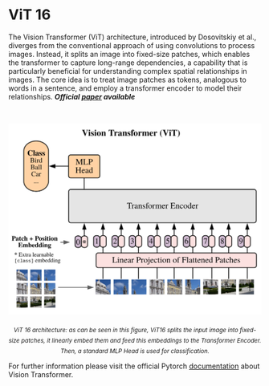 # ViT 16

The Vision Transformer (ViT) architecture, introduced by Dosovitskiy et al., diverges from the conventional approach of using convolutions to process images. Instead, it splits an image into fixed-size patches, which enables the transformer to capture long-range dependencies, a capability that is particularly beneficial for understanding complex spatial relationships in images. The core idea is to treat image patches as tokens, analogous to words in a sentence, and employ a transformer encoder to model their relationships.
***Official [paper](https://arxiv.org/abs/2010.11929v2) available***

<br>

<p align="center">
  <img src="https://github.com/andreleo02/deep-dream-team/blob/031f002da2bcf765f06f9bd4f48f8dcc7812f741/Vit.png?raw=true" width="512"/>  
</p>

<p align="center">
  <sub><em> ViT 16 architecture: as can be seen in this figure, ViT16 splits the input image into fixed-size patches, it linearly embed them and feed this embeddings to the Transformer Encoder. Then, a standard MLP Head is used for classification.</em></sub>
</p>

For further information please visit the official Pytorch [documentation](https://pytorch.org/vision/main/models/vision_transformer.html) about Vision Transformer.
